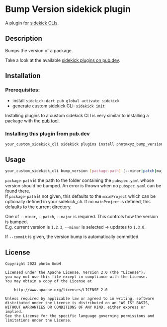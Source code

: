 # Bump Version sidekick plugin

A plugin for [sidekick CLIs](https://pub.dev/packages/sidekick).  

## Description

Bumps the version of a package.  

Take a look at the available [sidekick plugins on pub.dev](https://pub.dev/packages?q=dependency%3Asidekick_core).


## Installation

### Prerequisites:

- install `sidekick`: `dart pub global activate sidekick`
- generate custom sidekick CLI: `sidekick init`

Installing plugins to a custom sidekick CLI is very similar to installing a package with
the [pub tool](https://dart.dev/tools/pub/cmd/pub-global#activating-a-package).

### Installing this plugin from pub.dev

```bash
your_custom_sidekick_cli sidekick plugins install phntmxyz_bump_version_sidekick_plugin
```

## Usage
```bash
your_custom_sidekick_cli bump_version [package-path] [--minor|patch|major] --[no-]commit
```

`package-path` is the path to the folder containing the `pubspec.yaml` whose version should be bumped. 
An error is thrown when no `pubspec.yaml` can be found there.  
If `package-path` is not given, this defaults to the `mainProject` which can be optionally defined in your sidekick_cli. 
If no `mainProject` is defined, this defaults to the current directory.

One of `--minor`, `--patch`, `--major` is required. This controls how the version is bumped.  
E.g. current version is `1.2.3`, `--minor` is selected -> updates to `1.3.0`.  

If `--commit` is given, the version bump is automatically committed.

## License

```
Copyright 2023 phntm GmbH

Licensed under the Apache License, Version 2.0 (the "License");
you may not use this file except in compliance with the License.
You may obtain a copy of the License at

    http://www.apache.org/licenses/LICENSE-2.0

Unless required by applicable law or agreed to in writing, software
distributed under the License is distributed on an "AS IS" BASIS,
WITHOUT WARRANTIES OR CONDITIONS OF ANY KIND, either express or implied.
See the License for the specific language governing permissions and
limitations under the License.
```
